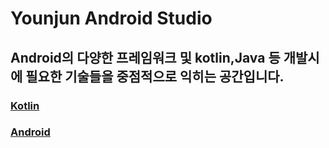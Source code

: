 # Younjun Android Studio
## Android의 다양한 프레임워크 및 kotlin,Java 등 개발시에 필요한 기술들을 중점적으로 익히는 공간입니다.


### [Kotlin](https://github.com/gaki2745/Youngjun-Android-Studio/tree/master/Kotlin)  

### [Android]()
